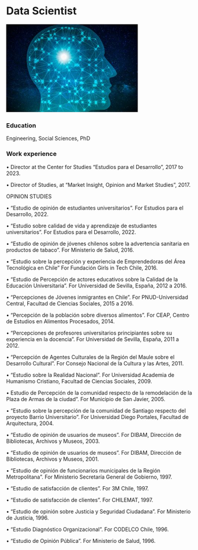 # Data Scientist
![Data Science](docs/assets/brain_small.jpg)
### Education
Engineering, Social Sciences, PhD
### Work experience
• Director at the Center for Studies “Estudios para el Desarrollo”, 2017 to 2023.

• Director of Studies, at “Market Insight, Opinion and Market Studies”, 2017.

OPINION STUDIES

• “Estudio de opinión de estudiantes universitarios”.
For Estudios para el Desarrollo, 2022.

• “Estudio sobre calidad de vida y aprendizaje de estudiantes universitarios”.
For Estudios para el Desarrollo, 2022.

• “Estudio de opinión de jóvenes chilenos sobre la advertencia sanitaria en productos de tabaco”.
For Ministerio de Salud, 2016.

• “Estudio sobre la percepción y experiencia de Emprendedoras del Área Tecnológica en Chile”
For Fundación Girls in Tech Chile, 2016.

• “Estudio de Percepción de actores educativos sobre la Calidad de la Educación Universitaria”.
For Universidad de Sevilla, España, 2012 a 2016.

• “Percepciones de Jóvenes inmigrantes en Chile”.
For PNUD-Universidad Central, Facultad de Ciencias Sociales, 2015 a 2016.

• “Percepción de la población sobre diversos alimentos”.
For CEAP, Centro de Estudios en Alimentos Procesados, 2014.

• “Percepciones de profesores universitarios principiantes sobre su experiencia en la docencia”.
For Universidad de Sevilla, España, 2011 a 2012.

• “Percepción de Agentes Culturales de la Región del Maule sobre el Desarrollo Cultural”.
For Consejo Nacional de la Cultura y las Artes, 2011.

• “Estudio sobre la Realidad Nacional”.
For Universidad Academia de Humanismo Cristiano, Facultad de Ciencias Sociales, 2009.

• Estudio de Percepción de la comunidad respecto de la remodelación de la Plaza de Armas de la ciudad”.
For Municipio de San Javier, 2005.

• “Estudio sobre la percepción de la comunidad de Santiago respecto del proyecto Barrio Universitario”.
For Universidad Diego Portales, Facultad de Arquitectura, 2004.

• “Estudio de opinión de usuarios de museos”.
For DIBAM, Dirección de Bibliotecas, Archivos y Museos, 2003.

• “Estudio de opinión de usuarios de museos”.
For DIBAM, Dirección de Bibliotecas, Archivos y Museos, 2001.

• “Estudio de opinión de funcionarios municipales de la Región Metropolitana”.
For Ministerio Secretaría General de Gobierno, 1997.

• “Estudio de satisfacción de clientes”.
For 3M Chile, 1997.

• “Estudio de satisfacción de clientes”.
For CHILEMAT, 1997.

• “Estudio de opinión sobre Justicia y Seguridad Ciudadana”.
For Ministerio de Justicia, 1996.

• “Estudio Diagnóstico Organizacional”.
For CODELCO Chile, 1996.

• “Estudio de Opinión Pública”.
For Ministerio de Salud, 1996.
